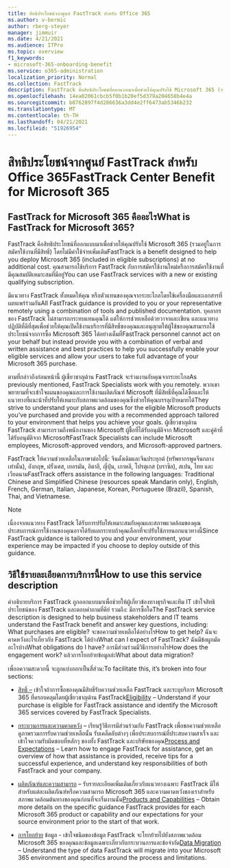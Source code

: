 ```yaml
---
title: สิทธิประโยชน์จากศูนย์ FastTrack สำหรับ Office 365
ms.author: v-bermic
author: rberg-steyer
manager: jimmuir
ms.date: 4/21/2021
ms.audience: ITPro
ms.topic: overview
f1_keywords:
- microsoft-365-onboarding-benefit
ms.service: o365-administration
localization_priority: Normal
ms.collection: FastTrack
description: FastTrack คือสิทธิประโยชน์ที่ออกแบบมาเพื่อช่วยให้คุณปรับใช้ Microsoft 365 (รวมอยู่ในการสมัครใช้งานที่มีสิทธิ์) โดยไม่มีค่าใช้จ่ายเพิ่มเติม คุณสามารถใช้บริการ FastTrack กับการสมัครใช้งานใหม่หรือการสมัครใช้งานที่มีคุณสมบัติเหมาะสมที่มีอยู่
ms.openlocfilehash: 14ea02061cbcb5f0b1b20ef5d379a204658b4e4a
ms.sourcegitcommit: b8762897f4d286636a3dd4e2ff6473ab5346b232
ms.translationtype: MT
ms.contentlocale: th-TH
ms.lasthandoff: 04/21/2021
ms.locfileid: "51926954"
---
```

# <a name="fasttrack-center-benefit-for-microsoft-365"></a><span data-ttu-id="64523-104">สิทธิประโยชน์จากศูนย์ FastTrack สำหรับ Office 365</span><span class="sxs-lookup"><span data-stu-id="64523-104">FastTrack Center Benefit for Microsoft 365</span></span>

## <a name="what-is-fasttrack-for-microsoft-365"></a><span data-ttu-id="64523-105">FastTrack for Microsoft 365 คืออะไร</span><span class="sxs-lookup"><span data-stu-id="64523-105">What is FastTrack for Microsoft 365?</span></span>

<span data-ttu-id="64523-106">FastTrack คือสิทธิประโยชน์ที่ออกแบบมาเพื่อช่วยให้คุณปรับใช้ Microsoft 365 (รวมอยู่ในการสมัครใช้งานที่มีสิทธิ์) โดยไม่มีค่าใช้จ่ายเพิ่มเติม</span><span class="sxs-lookup"><span data-stu-id="64523-106">FastTrack is a benefit designed to help you deploy Microsoft 365 (included in eligible subscriptions) at no additional cost.</span></span> <span data-ttu-id="64523-107">คุณสามารถใช้บริการ FastTrack กับการสมัครใช้งานใหม่หรือการสมัครใช้งานที่มีคุณสมบัติเหมาะสมที่มีอยู่</span><span class="sxs-lookup"><span data-stu-id="64523-107">You can use FastTrack services with a new or existing qualifying subscription.</span></span>

<span data-ttu-id="64523-108">มีแนวทาง FastTrack ทั้งหมดให้คุณ หรือตัวแทนของคุณจากระยะไกลโดยใช้เครื่องมือและเอกสารที่เผยแพร่ร่วมกัน</span><span class="sxs-lookup"><span data-stu-id="64523-108">All FastTrack guidance is provided to you or your representative remotely using a combination of tools and published documentation.</span></span> <span data-ttu-id="64523-109">บุคลากรของ FastTrack ไม่สามารถกระทบแทนคุณได้ แต่ให้การช่วยเหลือด้วยวาจาและเขียน และแนวทางปฏิบัติที่ดีที่สุดเพื่อช่วยให้คุณเปิดใช้งานบริการที่มีสิทธิ์ของคุณและอนุญาตให้ผู้ใช้ของคุณสามารถใช้ประโยชน์จากการซื้อ Microsoft 365 ได้อย่างเต็มที่</span><span class="sxs-lookup"><span data-stu-id="64523-109">FastTrack personnel cannot act on your behalf but instead provide you with a combination of verbal and written assistance and best practices to help you successfully enable your eligible services and allow your users to take full advantage of your Microsoft 365 purchase.</span></span>

<span data-ttu-id="64523-110">ตามที่กล่าวถึงก่อนหน้านี้ ผู้เชี่ยวชาญด้าน FastTrack จะร่วมงานกับคุณจากระยะไกล</span><span class="sxs-lookup"><span data-stu-id="64523-110">As previously mentioned, FastTrack Specialists work with you remotely.</span></span> <span data-ttu-id="64523-111">พวกเขาพยายามที่จะเข้าใจแผนของคุณและการใช้งานผลิตภัณฑ์ Microsoft ที่มีสิทธิ์ที่คุณได้ซื้อและให้แนวทางที่แนะน้าที่ปรับให้เหมาะกับสภาพแวดล้อมของคุณซึ่งช่วยให้คุณบรรลุเป้าหมายได้</span><span class="sxs-lookup"><span data-stu-id="64523-111">They strive to understand your plans and uses for the eligible Microsoft products you’ve purchased and provide you with a recommended approach tailored to your environment that helps you achieve your goals.</span></span> <span data-ttu-id="64523-112">ผู้เชี่ยวชาญด้าน FastTrack สามารถรวมถึงพนักงานของ Microsoft ผู้ชื้อที่ได้รับอนุมัติจาก Microsoft และคู่ค้าที่ได้รับอนุมัติจาก Microsoft</span><span class="sxs-lookup"><span data-stu-id="64523-112">FastTrack Specialists can include Microsoft employees, Microsoft-approved vendors, and Microsoft-approved partners.</span></span>

<span data-ttu-id="64523-113">FastTrack ให้ความช่วยเหลือในภาษาต่อไปนี้: จีนดั้งเดิมและจีนประยุกต์ (ทรัพยากรพูดจีนกลางเท่านั้น), อังกฤษ, ฝรั่งเศส, เยอรมัน, อิตาลี, ญี่ปุ่น, เกาหลี, โปรตุเกส (บราซิล), สเปน, ไทย และเวียดนาม</span><span class="sxs-lookup"><span data-stu-id="64523-113">FastTrack offers assistance in the following languages: Traditional Chinese and Simplified Chinese (resources speak Mandarin only), English, French, German, Italian, Japanese, Korean, Portuguese (Brazil), Spanish, Thai, and Vietnamese.</span></span>

> [!NOTE]
> <span data-ttu-id="64523-114">เนื่องจากแนวทาง FastTrack ได้รับการปรับให้เหมาะสมกับคุณและสภาพแวดล้อมของคุณ ประสบการณ์การใช้งานของคุณอาจได้รับผลกระทบถ้าคุณเลือกที่จะปรับใช้ภายนอกแนวทางนี้</span><span class="sxs-lookup"><span data-stu-id="64523-114">Since FastTrack guidance is tailored to you and your environment, your experience may be impacted if you choose to deploy outside of this guidance.</span></span>

## <a name="how-to-use-this-service-description"></a><span data-ttu-id="64523-115">วิธีใช้รายละเอียดการบริการนี้</span><span class="sxs-lookup"><span data-stu-id="64523-115">How to use this service description</span></span>

<span data-ttu-id="64523-116">คําอธิบายบริการ FastTrack ถูกออกแบบมาเพื่อช่วยให้ผู้เกี่ยวข้องทางธุรกิจและทีม IT เข้าใจสิทธิประโยชน์ของ FastTrack และตอบคําถามที่คีย์ รวมถึง: มีการซื้อใด</span><span class="sxs-lookup"><span data-stu-id="64523-116">The FastTrack service description is designed to help business stakeholders and IT teams understand the FastTrack benefit and answer key questions, including: What purchases are eligible?</span></span> <span data-ttu-id="64523-117">จะขอความช่วยเหลือได้อย่างไร</span><span class="sxs-lookup"><span data-stu-id="64523-117">How to get help?</span></span> <span data-ttu-id="64523-118">ฉันจะคาดหวังอะไรเกี่ยวกับ FastTrack ได้บ้าง</span><span class="sxs-lookup"><span data-stu-id="64523-118">What can I expect of FastTrack?</span></span> <span data-ttu-id="64523-119">ฉันมีข้อผูกมัดอะไรบ้าง</span><span class="sxs-lookup"><span data-stu-id="64523-119">What obligations do I have?</span></span> <span data-ttu-id="64523-120">การมีส่วนร่วมมีวิธีการอย่างไร</span><span class="sxs-lookup"><span data-stu-id="64523-120">How does the engagement work?</span></span> <span data-ttu-id="64523-121">แล้วการโยกย้ายข้อมูลล่ะ</span><span class="sxs-lookup"><span data-stu-id="64523-121">What about data migration?</span></span>

<span data-ttu-id="64523-122">เพื่ออความสะดวกนี้ จะถูกแบ่งออกเป็นสี่ส่วน:</span><span class="sxs-lookup"><span data-stu-id="64523-122">To facilitate this, it’s broken into four sections:</span></span>

  - <span data-ttu-id="64523-123">[สิทธิ์ –](eligibility.md) เข้าใจถ้าการซื้อของคุณมีสิทธิ์รับความช่วยเหลือ FastTrack และระบุบริการ Microsoft 365 ที่ครอบคลุมโดยผู้เชี่ยวชาญด้าน FastTrack</span><span class="sxs-lookup"><span data-stu-id="64523-123">[Eligibility](eligibility.md) – Understand if your purchase is eligible for FastTrack assistance and identify the Microsoft 365 services covered by FastTrack Specialists.</span></span>

  - <span data-ttu-id="64523-124">[กระบวนการและความคาดหวัง](process-and-expectations.md) – เรียนรู้วิธีการมีส่วนร่วมกับ FastTrack เพื่อขอความช่วยเหลือ ดูภาพรวมการรับความช่วยเหลือนั้น รับเคล็ดลับต่างๆ เพื่อประสบการณ์ที่ประสบความสาเร็จ และเข้าใจความรับผิดชอบที่หลักๆ ของทั้ง FastTrack และบริษัทของคุณ</span><span class="sxs-lookup"><span data-stu-id="64523-124">[Process and Expectations](process-and-expectations.md) – Learn how to engage FastTrack for assistance, get an overview of how that assistance is provided, receive tips for a successful experience, and understand key responsibilities of both FastTrack and your company.</span></span>

  - <span data-ttu-id="64523-125">[ผลิตภัณฑ์และความสามารถ](products-and-capabilities.md) – รับรายละเอียดเพิ่มเติมเกี่ยวกับแนวทางเฉพาะ FastTrack มีให้สําหรับแต่ละผลิตภัณฑ์หรือความสามารถ Microsoft 365 และความคาดหวังของเราสําหรับสภาพแวดล้อมต้นทางของคุณก่อนที่จะเริ่มงานนั้น</span><span class="sxs-lookup"><span data-stu-id="64523-125">[Products and Capabilities](products-and-capabilities.md) – Obtain more details on the specific guidance FastTrack provides for each Microsoft 365 product or capability and our expectations for your source environment prior to the start of that work.</span></span>

  - <span data-ttu-id="64523-126">[การโยกย้าย](data-migration.md) ข้อมูล - เข้าใจชนิดของข้อมูล FastTrack จะโยกย้ายไปยังสภาพแวดล้อม Microsoft 365 ของคุณและข้อมูลเฉพาะเกี่ยวกับกระบวนการและข้อจํากัด</span><span class="sxs-lookup"><span data-stu-id="64523-126">[Data Migration](data-migration.md) – Understand the type of data FastTrack will migrate into your Microsoft 365 environment and specifics around the process and limitations.</span></span>
